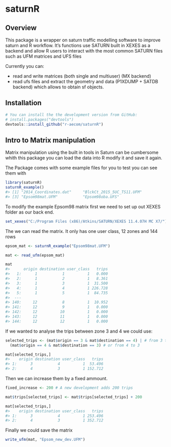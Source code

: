 
<!-- README.md is generated from README.Rmd. Please edit that file -->

# saturnR

## Overview

This package is a wrapper on saturn traffic modelling software to
improve saturn and R workflow. It’s functions use SATURN built in XEXES
as a backend and allow R users to interact with the most common SATURN
files such as UFM matrices and UFS files

Currently you can:

  - read and write matrices (both single and multiuser) (MX backend)
  - read ufs files and extract the geometry and data (P1XDUMP + SATDB
    backend) which allows to obtain sf objects.

## Installation

``` r
# You can install the the development version from GitHub:
# install.packages("devtools")
devtools::install_github("r-aecom/saturnR")
```

## Intro to Matrix manipulation

Matrix manipulation using the built in tools in Saturn can be cumbersome
whith this package you can load the data into R modify it and save it
again.

The Package comes with some example files for you to test you can see
them with

``` r
library(saturnR)
saturnR_example()
#> [1] "2014_Coordinates.dat"     "BlckCt_2015_5UC_TS11.UFM"
#> [3] "Epsom98mat.UFM"           "Epsom98oba.UFS"
```

To modify the example Epsom98 matrix first we need to set up out XEXES
folder as our back end.

``` r
set_xexes("C:/Program Files (x86)/Atkins/SATURN/XEXES 11.4.07H MC X7/") # Using a particular version of the backend
```

The we can read the matrix. It only has one user class, 12 zones and 144
rows

``` r
epsom_mat <- saturnR_example("Epsom98mat.UFM") 

mat <- read_ufm(epsom_mat)

mat
#>      origin destination user_class   trips
#>   1:      1           1          1   0.000
#>   2:      1           2          1   8.361
#>   3:      1           3          1  31.500
#>   4:      1           4          1 226.728
#>   5:      1           5          1  84.735
#>  ---                                      
#> 140:     12           8          1  10.952
#> 141:     12           9          1   0.000
#> 142:     12          10          1   0.000
#> 143:     12          11          1   0.000
#> 144:     12          12          1   0.000
```

If we wanted to analyse the trips between zone 3 and 4 we could use:

``` r
selected_trips <- (mat$origin == 3 & mat$destination == 4) | # from 3 to 4
  (mat$origin == 4 & mat$destination == 3) # or from 4 to 3

mat[selected_trips,]
#>    origin destination user_class   trips
#> 1:      3           4          1  53.496
#> 2:      4           3          1 152.712
```

Then we can increase them by a fixed ammount.

``` r
fixed_increase <- 200 # A new development adds 200 trips

mat$trips[selected_trips] <- mat$trips[selected_trips] + 200

mat[selected_trips,]
#>    origin destination user_class   trips
#> 1:      3           4          1 253.496
#> 2:      4           3          1 352.712
```

Finally we could save the matrix

``` r
write_ufm(mat, "Epsom_new_dev.UFM")
```
